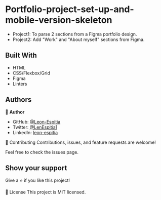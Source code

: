 # Portfolio-project-set-up-and-mobile-version-skeleton
- Project1: To parse 2 sections from a Figma portfolio design.
- Project2: Add "Work" and "About myself" sections from Figma.

## Built With

- HTML
- CSS/Flexbox/Grid
- Figma
- Linters

## Authors

👤 **Author**

- GitHub: [@Leon-Espitia](https://github.com/Leon-Espitia)
- Twitter: [@LenEspitia1](https://twitter.com/Lenespitia1)
- LinkedIn: [leon-espitia](https://linkedin.com/in/leon-espitia-360640236/)

🤝 Contributing
Contributions, issues, and feature requests are welcome!

Feel free to check the issues page.

## Show your support
Give a ⭐️ if you like this project!

📝 License
This project is MIT licensed.


